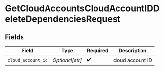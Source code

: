 # GetCloudAccountsCloudAccountIDDeleteDependenciesRequest


## Fields

| Field              | Type               | Required           | Description        |
| ------------------ | ------------------ | ------------------ | ------------------ |
| `cloud_account_id` | *Optional[str]*    | :heavy_check_mark: | cloud account ID   |